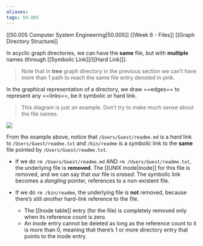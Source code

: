 ```yaml
---
aliases:
tags: 50.005
---
```

[[50.005 Computer System Engineering|50.005]]
[[Week 6 - Files]]
[[Graph Directory Structure]]

In acyclic graph directories, we can have the **same** file, but with **multiple** names (through [[Symbolic Link]]/[[Hard Link]]).

> Note that in **tree** graph directory in the previous section we can’t have more than 1 path to reach the same file entry denoted in pink.

In the graphical representation of a directory, we draw ==edges== to represent any ==links==, be it symbolic or hard link.

> This diagram is just an example. Don’t try to make much sense about the file names.

![](https://natalieagus.github.io/50005/assets/images/week6/22.png)

From the example above, notice that `/Users/Guest/readme.md` is a _hard_ link to `/Users/Guest/readme.txt` and `/bin/readme` is a _symbolic_ link to the **same** file pointed by `/Users/Guest/readme.txt`.

-   If we do `rm /Users/Guest/readme.md` AND `rm /Users/Guest/readme.txt`, the underlying file is **removed**. The [[UNIX inode|inode]] for this file is removed, and we can say that our file is _erased_. The symbolic link becomes a _dangling_ pointer, references to a non-existent file.
    
-   If we do `rm /bin/readme`, the underlying file is **not** removed, because there’s still _another_ hard-link reference to the file.
    
    -   The [[Inode table]] entry (for the file) is completely removed only when its reference count is zero.
    -   An inode entry cannot be deleted as long as the reference count to it is more than 0, meaning that there’s 1 or more directory entry that points to the inode entry.

